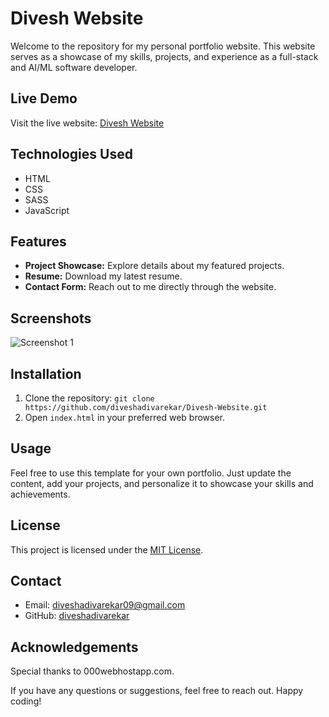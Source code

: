 # Divesh Website

Welcome to the repository for my personal portfolio website. This website serves as a showcase of my skills, projects, and experience as a full-stack and AI/ML software developer.

## Live Demo

Visit the live website: [Divesh Website](https://diveshadivarekar.github.io/)

## Technologies Used

- HTML
- CSS
- SASS
- JavaScript

## Features

- **Project Showcase:** Explore details about my featured projects.
- **Resume:** Download my latest resume.
- **Contact Form:** Reach out to me directly through the website.

## Screenshots

![Screenshot 1](screenshots/screenshot1.png)

## Installation

1. Clone the repository: `git clone https://github.com/diveshadivarekar/Divesh-Website.git`
2. Open `index.html` in your preferred web browser.

## Usage

Feel free to use this template for your own portfolio. Just update the content, add your projects, and personalize it to showcase your skills and achievements.

## License

This project is licensed under the [MIT License](LICENSE).

## Contact

- Email: diveshadivarekar09@gmail.com
- GitHub: [diveshadivarekar](https://github.com/diveshadivarekar)

## Acknowledgements

Special thanks to 000webhostapp.com.

If you have any questions or suggestions, feel free to reach out. Happy coding!
